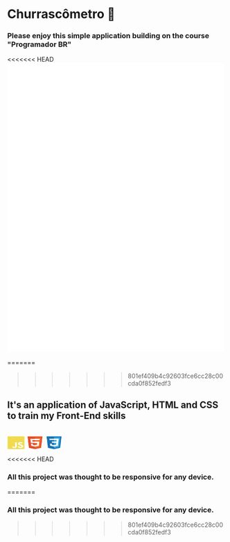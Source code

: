 # Churrascômetro 🍖

### Please enjoy this simple application building on the course "Programador BR"

<<<<<<< HEAD
<img src = './imagens/play.gif' width = '500px'>

=======
>>>>>>> 801ef409b4c92603fce6cc28c00cda0f852fedf3
## It's an application of JavaScript, HTML and CSS to train my Front-End skills

<div style="display: inline_block"><br>
  <img align="center" alt="Renato-Js" height="30" width="40" src="https://raw.githubusercontent.com/devicons/devicon/master/icons/javascript/javascript-plain.svg">
  <img align="center" alt="Renato-HTML" height="30" width="40" src="https://raw.githubusercontent.com/devicons/devicon/master/icons/html5/html5-original.svg">
  <img align="center" alt="Renato-CSS" height="30" width="40" src="https://raw.githubusercontent.com/devicons/devicon/master/icons/css3/css3-original.svg">
</div>

<<<<<<< HEAD
### All this project was thought to be responsive for any device.
=======
### All this project was thought to be responsive for any device.
>>>>>>> 801ef409b4c92603fce6cc28c00cda0f852fedf3
